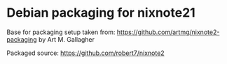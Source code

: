 # Debian packaging for nixnote21 

Base for packaging setup taken from: https://github.com/artmg/nixnote2-packaging by Art M. Gallagher

Packaged source: https://github.com/robert7/nixnote2
